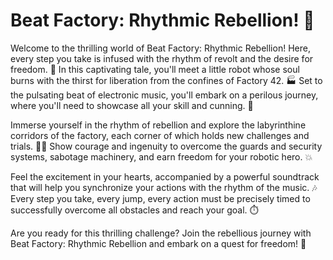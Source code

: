 # Beat Factory: Rhythmic Rebellion! 🎵

Welcome to the thrilling world of Beat Factory: Rhythmic Rebellion! Here, every step you take is infused with the rhythm of revolt and the desire for freedom. 🤖 In this captivating tale, you'll meet a little robot whose soul burns with the thirst for liberation from the confines of Factory 42. 🏭 Set to the pulsating beat of electronic music, you'll embark on a perilous journey, where you'll need to showcase all your skill and cunning. 🚀

Immerse yourself in the rhythm of rebellion and explore the labyrinthine corridors of the factory, each corner of which holds new challenges and trials. 🕵️‍♂️ Show courage and ingenuity to overcome the guards and security systems, sabotage machinery, and earn freedom for your robotic hero. 💥

Feel the excitement in your hearts, accompanied by a powerful soundtrack that will help you synchronize your actions with the rhythm of the music. 🎶 Every step you take, every jump, every action must be precisely timed to successfully overcome all obstacles and reach your goal. ⏱️

Are you ready for this thrilling challenge? Join the rebellious journey with Beat Factory: Rhythmic Rebellion and embark on a quest for freedom! 🌟

